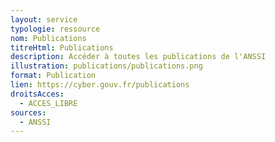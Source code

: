 ```yaml
---
layout: service
typologie: ressource
nom: Publications
titreHtml: Publications
description: Accéder à toutes les publications de l'ANSSI
illustration: publications/publications.png
format: Publication
lien: https://cyber.gouv.fr/publications
droitsAcces:
  - ACCES_LIBRE
sources:
  - ANSSI
---
```

